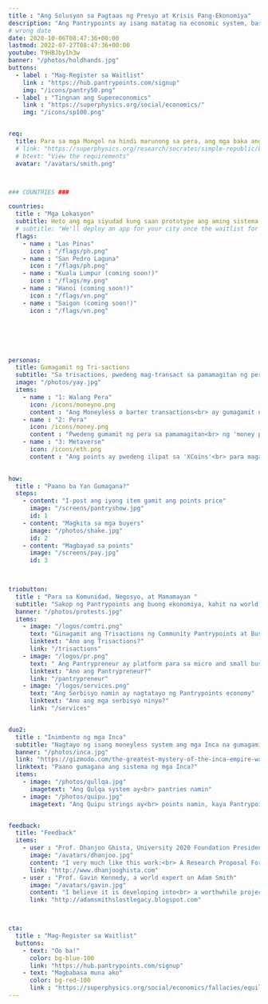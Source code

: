 ```yaml
---
title : "Ang Solusyon sa Pagtaas ng Presyo at Krisis Pang-Ekonomiya"
description: "Ang Pantrypoints ay isang matatag na economic system, base sa Supereconomics, na gumagamit ng bilateral points para magkaroon ng trabaho at hindi maapektuhan ng Pagtaas ng Presyo"
# wrong date
date: 2020-10-06T08:47:36+00:00
lastmod: 2022-07-27T08:47:36+00:00
youtube: T9HBJbyIh3w
banner: "/photos/holdhands.jpg"
buttons:
  - label : "Mag-Register sa Waitlist"
    link : "https://hub.pantrypoints.com/signup"
    img: "/icons/pantry50.png"
  - label : "Tingnan ang Supereconomics"
    link : "https://superphysics.org/social/economics/"
    img: "/icons/sp100.png"    


req:
  title: Para sa mga Mongol na hindi marunong sa pera, ang mga baka ang sukatan ng halaga. Ang kayamanan para sa kanila ay mga baka, samantalang para sa mga Espanyol ito ay ang ginto at pilak. Ang pananaw ng mga Mongol ang mas tama. (Adam Smith)
  # link: "https://superphysics.org/research/socrates/simple-republic/book-3/chapter-3"
  # btext: "View the requirements"
  avatar: "/avatars/smith.png"



### COUNTRIES ###

countries:
  title : "Mga Lokasyon"
  subtitle: Heto ang mga siyudad kung saan prototype ang aming sistema. 
  # subtitle: "We'll deploy an app for your city once the waitlist for that city gets filled."
  flags:
    - name : "Las Pinas"
      icon : "/flags/ph.png"
    - name : "San Pedro Laguna"
      icon : "/flags/ph.png"
    - name : "Kuala Lumpur (coming soon!)"
      icon : "/flags/my.png"
    - name : "Hanoi (coming soon!)"
      icon : "/flags/vn.png"
    - name : "Saigon (coming soon!)"
      icon : "/flags/vn.png"      






personas:
  title: Gumagamit ng Tri-sactions
  subtitle: "Sa trisactions, pwedeng mag-transact sa pamamagitan ng pera, barter, at cryptocurrencies para mapalaya ang ekonomiya."
  image: "/photos/yay.jpg"
  items:
    - name : "1: Walang Pera"
      icon: /icons/moneyno.png
      content : "Ang Moneyless o barter transactions<br> ay gumagamit ng stored-value points<br> na nakabase sa bigas" 
    - name : "2: Pera"
      icon: /icons/money.png    
      content : "Pwedeng gumamit ng pera sa pamamagitan<br> ng 'money points', gamit ang cash o cashless"
    - name : "3: Metaverse"
      icon: /icons/eth.png    
      content : "Ang points ay pwedeng ilipat sa 'XCoins'<br> para magamit sa ethereum transactions"
            

how:
  title : "Paano ba Yan Gumagana?"
  steps:
    - content: "I-post ang iyong item gamit ang points price"
      image: "/screens/pantryshow.jpg"
      id: 1
    - content: "Magkita sa mga buyers"
      image: "/photos/shake.jpg"
      id: 2    
    - content: "Magbayad sa points"
      image: "/screens/pay.jpg"
      id: 3
      


triobutton:
  title : "Para sa Komunidad, Negosyo, at Mamamayan "
  subtitle: "Sakop ng Pantrypoints ang buong ekonomiya, kahit na world trade at taxation"
  banner: "/photos/protests.jpg"
  items:
    - image: "/logos/comtri.png"
      text: "Ginagamit ang Trisactions ng Community Pantrypoints at Business Pantrypoints sa pamamagitan ng Pantrypoints City"
      linktext: "Ano ang Trisactions?"
      link: "/trisactions"
    - image: "/logos/pr.png"
      text: " Ang Pantrypreneur ay platform para sa micro and small business para sa trisactions"
      linktext: "Ano ang Pantrypreneur?"
      link: "/pantrypreneur"
    - image: "/logos/services.png"
      text: "Ang Serbisyo namin ay nagtatayo ng Pantrypoints economy"
      linktext: "Ano ang mga serbisyo ninyo?"
      link: "/services"      


duo2:
  title : "Inimbento ng mga Inca"
  subtitle: "Nagtayo ng isang moneyless system ang mga Inca na gumagamit ng hyperlocal warehouse at mga tali para sa record-keeping. Sinira ito ng mga Kastila at pinalitan ng sistemang gamit ang pera"
  banner: "/photos/inca.jpg"
  link: "https://gizmodo.com/the-greatest-mystery-of-the-inca-empire-was-its-strange-5872764"
  linktext: "Paano gumagana ang sistema ng mga Inca?"  
  items:
    - image: "/photos/qullqa.jpg"
      imagetext: "Ang Qulqa system ay<br> pantries namin"
    - image: "/photos/quipu.jpg"
      imagetext: "Ang Quipu strings ay<br> points namin, kaya Pantrypoints"


feedback:
  title: "Feedback"
  items:
    - user : "Prof. Dhanjoo Ghista, University 2020 Foundation President"
      image: "/avatars/dhanjoo.jpg"
      content: "I very much like this work:<br> A Research Proposal For The Formalization<br> Of The Science Of Supereconomics And<br> The Establishment Of A Point-Based Economic System"
      link: "http://www.dhanjooghista.com"
    - user : "Prof. Gavin Kennedy, a world expert on Adam Smith"
      image: "/avatars/gavin.jpg"
      content: "I believe it is developing into<br> a worthwhile project" 
      link: "http://adamsmithslostlegacy.blogspot.com"



cta:
  title : "Mag-Register sa Waitlist"
  buttons:
    - text: "Oo ba!"
      color: bg-blue-100
      link: "https://hub.pantrypoints.com/signup"
    - text: "Magbabasa muna ako"
      color: bg-red-100    
      link : "https://superphysics.org/social/economics/fallacies/equilibrium-fallacy"  
---
```

